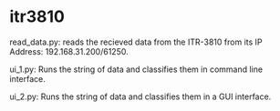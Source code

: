 # itr3810

read_data.py: reads the recieved data from the ITR-3810 from its IP Address: 192.168.31.200/61250.


ui_1.py: Runs the string of data and classifies them in command line interface.


ui_2.py: Runs the string of data and classifies them in a GUI interface.
